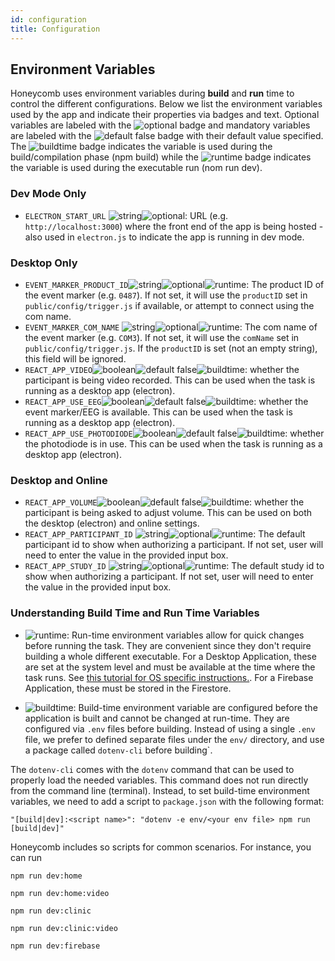 ```yaml
---
id: configuration
title: Configuration
---
```


## Environment Variables

Honeycomb uses environment variables during **build** and **run** time to control the different configurations. Below we list the environment variables used by the app and indicate their properties via badges and text. Optional variables are labeled with the ![optional](https://img.shields.io/badge/-optional-yellow) badge and mandatory variables are labeled with the ![default false](https://img.shields.io/badge/default-false-yellow) badge with their default value specified. The ![buildtime](https://img.shields.io/badge/-buildtime-blue) badge indicates the variable is used during the build/compilation phase (npm build) while the ![runtime](https://img.shields.io/badge/-runtime-purple) badge indicates the variable is used during the executable run (nom run dev).


### Dev Mode Only
* `ELECTRON_START_URL` ![string](https://img.shields.io/badge/-string-grey)![optional](https://img.shields.io/badge/-optional-yellow): URL (e.g. `http://localhost:3000`) where the front end of the app is being hosted - also used in `electron.js` to indicate the app is running in dev mode.

### Desktop Only

* `EVENT_MARKER_PRODUCT_ID`![string](https://img.shields.io/badge/-string-grey)![optional](https://img.shields.io/badge/-optional-yellow)![runtime](https://img.shields.io/badge/-runtime-purple): The product ID of the event marker (e.g. `0487`).  If not set, it will use the `productID` set in `public/config/trigger.js` if available, or attempt to connect using the com name.
* `EVENT_MARKER_COM_NAME` ![string](https://img.shields.io/badge/-string-grey)![optional](https://img.shields.io/badge/-optional-yellow)![runtime](https://img.shields.io/badge/-runtime-purple): The com name of the event marker (e.g. `COM3`). If not set, it will use the `comName` set in `public/config/trigger.js`.  If the `productID` is set (not an empty string), this field will be ignored.
* `REACT_APP_VIDEO`![boolean](https://img.shields.io/badge/-boolean-lightgrey)![default false](https://img.shields.io/badge/default-false-yellow)![buildtime](https://img.shields.io/badge/-buildtime-blue): whether the participant is being video recorded. This can be used when the task is running as a desktop app (electron). 
* `REACT_APP_USE_EEG`![boolean](https://img.shields.io/badge/-boolean-lightgrey)![default false](https://img.shields.io/badge/default-false-yellow)![buildtime](https://img.shields.io/badge/-buildtime-blue): whether the event marker/EEG is available. This can be used when the task is running as a desktop app (electron).
* `REACT_APP_USE_PHOTODIODE`![boolean](https://img.shields.io/badge/-boolean-lightgrey)![default false](https://img.shields.io/badge/default-false-yellow)![buildtime](https://img.shields.io/badge/-buildtime-blue): whether the photodiode is in use. This can be used when the task is running as a desktop app (electron).


### Desktop and Online
* `REACT_APP_VOLUME`![boolean](https://img.shields.io/badge/-boolean-lightgrey)![default false](https://img.shields.io/badge/default-false-yellow)![buildtime](https://img.shields.io/badge/-buildtime-blue): whether the participant is being asked to adjust volume. This can be used on both the desktop (electron) and online settings.
* `REACT_APP_PARTICIPANT_ID` ![string](https://img.shields.io/badge/-string-grey)![optional](https://img.shields.io/badge/-optional-yellow)![runtime](https://img.shields.io/badge/-runtime-purple): The default participant id to show when authorizing a participant. If not set, user will need to enter the value in the provided input box.
* `REACT_APP_STUDY_ID` ![string](https://img.shields.io/badge/-string-grey)![optional](https://img.shields.io/badge/-optional-yellow)![runtime](https://img.shields.io/badge/-runtime-purple): The default study id to show when authorizing a participant. If not set, user will need to enter the value in the provided input box.

### Understanding Build Time and Run Time Variables

- ![runtime](https://img.shields.io/badge/-runtime-purple): Run-time environment variables allow for quick changes before running the task. They are convenient since they don't require building a whole different executable. For a Desktop Application, these are set at the system level and must be available at the time where the task runs. See [this tutorial for OS specific instructions.](https://www.imatest.com/docs/editing-system-environment-variables/#Windows). For a Firebase Application, these must be stored in the Firestore.

- ![buildtime](https://img.shields.io/badge/-buildtime-blue): Build-time environment variable are configured before the application is built and cannot be changed at run-time. They are configured via `.env` files before building. Instead of using a single `.env` file, we prefer to defined separate files under the `env/` directory, and use a package called `dotenv-cli` before building`. 

The `dotenv-cli` comes with the `dotenv` command that can be used to properly load the needed variables. This command does not run directly from the command line (terminal). Instead, to set build-time environment variables, we need to add a  script to `package.json` with the following format:

```
"[build|dev]:<script name>": "dotenv -e env/<your env file> npm run [build|dev]"
```

Honeycomb includes so scripts for common scenarios. For instance, you can run 

```
npm run dev:home
```
```
npm run dev:home:video
```
```
npm run dev:clinic
```
```
npm run dev:clinic:video
```
```
npm run dev:firebase
```
